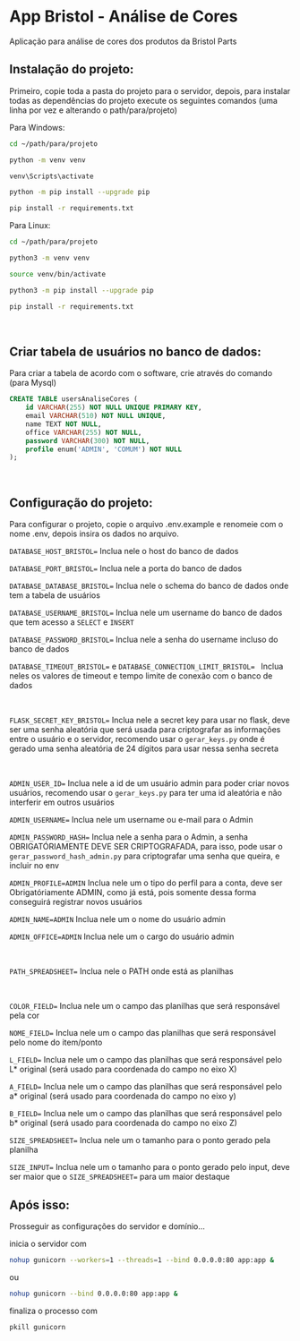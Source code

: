 # App Bristol - Análise de Cores

Aplicação para análise de cores dos produtos da Bristol Parts

## Instalação do projeto:

Primeiro, copie toda a pasta do projeto para o servidor, depois, para instalar todas as dependências do projeto execute os seguintes comandos (uma linha por vez e alterando o path/para/projeto)

Para Windows:
```sh
cd ~/path/para/projeto

python -m venv venv

venv\Scripts\activate

python -m pip install --upgrade pip

pip install -r requirements.txt
```

Para Linux:
```sh
cd ~/path/para/projeto

python3 -m venv venv

source venv/bin/activate

python3 -m pip install --upgrade pip

pip install -r requirements.txt
```

&nbsp;

## Criar tabela de usuários no banco de dados:

Para criar a tabela de acordo com o software, crie através do comando (para Mysql)

```SQL
CREATE TABLE usersAnaliseCores (
    id VARCHAR(255) NOT NULL UNIQUE PRIMARY KEY,
    email VARCHAR(510) NOT NULL UNIQUE,
    name TEXT NOT NULL,
    office VARCHAR(255) NOT NULL,
    password VARCHAR(300) NOT NULL,
    profile enum('ADMIN', 'COMUM') NOT NULL
);
```
&nbsp;

## Configuração do projeto:

Para configurar o projeto, copie o arquivo .env.example e renomeie com o nome .env, depois insira os dados no arquivo.


`DATABASE_HOST_BRISTOL=` Inclua nele o host do banco de dados

`DATABASE_PORT_BRISTOL=` Inclua nele a porta do banco de dados

`DATABASE_DATABASE_BRISTOL=` Inclua nele o schema do banco de dados onde tem a tabela de usuários

`DATABASE_USERNAME_BRISTOL=` Inclua nele um username do banco de dados que tem acesso a ``SELECT`` e ``INSERT``

`DATABASE_PASSWORD_BRISTOL=` Inclua nele a senha do username incluso do banco de dados

`DATABASE_TIMEOUT_BRISTOL=` e `DATABASE_CONNECTION_LIMIT_BRISTOL=
` Inclua neles os valores de timeout e tempo limite de conexão com o banco de dados

&nbsp;

`FLASK_SECRET_KEY_BRISTOL=` Inclua nele a secret key para usar no flask, deve ser uma senha aleatória que será usada para criptografar as informações entre o usuário e o servidor, recomendo usar o `gerar_keys.py` onde é gerado uma senha aleatória de 24 dígitos para usar nessa senha secreta

&nbsp;

`ADMIN_USER_ID=` Inclua nele a id de um usuário admin para poder criar novos usuários, recomendo usar o ``gerar_keys.py`` para ter uma id aleatória e não interferir em outros usuários

`ADMIN_USERNAME=` Inclua nele um username ou e-mail para o Admin

`ADMIN_PASSWORD_HASH=` Inclua nele a senha para o Admin, a senha OBRIGATÓRIAMENTE DEVE SER CRIPTOGRAFADA, para isso, pode usar o ``gerar_password_hash_admin.py`` para criptografar uma senha que queira, e incluir no env

`ADMIN_PROFILE=ADMIN` Inclua nele um o tipo do perfil para a conta, deve ser Obrigatóriamente ADMIN, como já está, pois somente dessa forma conseguirá registrar novos usuários

`ADMIN_NAME=ADMIN` Inclua nele um o nome do usuário admin

`ADMIN_OFFICE=ADMIN` Inclua nele um o cargo do usuário admin 

&nbsp;

`PATH_SPREADSHEET=` Inclua nele o PATH onde está as planilhas

&nbsp;

`COLOR_FIELD=` Inclua nele um o campo das planilhas que será responsável pela cor

`NOME_FIELD=` Inclua nele um o campo das planilhas que será responsável pelo nome do item/ponto

`L_FIELD=` Inclua nele um o campo das planilhas que será responsável pelo L* original (será usado para coordenada do campo no eixo X)

`A_FIELD=` Inclua nele um o campo das planilhas que será responsável pelo a* original (será usado para coordenada do campo no eixo y)

`B_FIELD=` Inclua nele um o campo das planilhas que será responsável pelo b* original (será usado para coordenada do campo no eixo Z)

`SIZE_SPREADSHEET=` Inclua nele um o tamanho para o ponto gerado pela planilha

`SIZE_INPUT=` Inclua nele um o tamanho para o ponto gerado pelo input, deve ser maior que o `SIZE_SPREADSHEET=` para um maior destaque

## Após isso:

Prosseguir as configurações do servidor e domínio...



inicia o servidor com 
```sh
nohup gunicorn --workers=1 --threads=1 --bind 0.0.0.0:80 app:app &
```
ou
```sh
nohup gunicorn --bind 0.0.0.0:80 app:app &
```

finaliza o processo com
```sh
pkill gunicorn
```